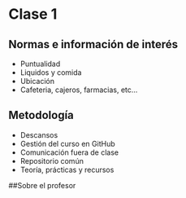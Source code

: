 # Clase 1

## Normas e información de interés

* Puntualidad
* Liquidos y comida
* Ubicación
* Cafeteria, cajeros, farmacias, etc...

## Metodología

* Descansos
* Gestión del curso en GitHub
* Comunicación fuera de clase
* Repositorio común
* Teoría, prácticas y recursos

##Sobre el profesor